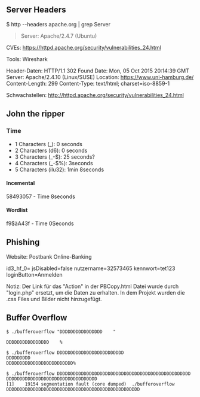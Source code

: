 ## Server Headers
$ http --headers apache.org | grep Server
> Server: Apache/2.4.7 (Ubuntu)

CVEs:
https://httpd.apache.org/security/vulnerabilities_24.html

Tools: Wireshark

Header-Daten:
HTTP/1.1 302 Found
Date: Mon, 05 Oct 2015 20:14:39 GMT
Server: Apache/2.4.10 (Linux/SUSE)
Location: https://www.uni-hamburg.de/
Content-Length: 299
Content-Type: text/html; charset=iso-8859-1

Schwachstellen:
http://httpd.apache.org/security/vulnerabilities_24.html

## John the ripper
### Time

- 1 Characters (_): 0 seconds
- 2 Characters (d6): 0 seconds
- 3 Characters (_-$): 25 seconds?
- 4 Characters (_-$%): 3seconds
- 5 Characters (ilu32): 1min 8seconds

#### Incemental

58493057 - Time 8seconds

#### Wordlist

f9$äA43f - Time 0Seconds

## Phishing
Website: Postbank Online-Banking

id3_hf_0=
jsDisabled=false
nutzername=32573465
kennwort=tet123
loginButton=Anmelden

Notiz: Der Link für das "Action" in der PBCopy.html Datei wurde durch "login.php" ersetzt, um die Daten zu erhalten. In dem Projekt wurden die .css Files und Bilder nicht hinzugefügt.


## Buffer Overflow

```
$ ./bufferoverflow "DDDDDDDDDDDDDDDD    "

DDDDDDDDDDDDDDDD    %
```

```
$ ./bufferoverflow DDDDDDDDDDDDDDDDDDDDDDDDD
DDDDDDDDD
DDDDDDDDDDDDDDDDDDDDDDDDD%
```

```
$ ./bufferoverflow DDDDDDDDDDDDDDDDDDDDDDDDDDDDDDDDDDDDDDDDDDDDDDDDDD
DDDDDDDDDDDDDDDDDDDDDDDDDDDDDDDDDD
[1]    19154 segmentation fault (core dumped)  ./bufferoverflow DDDDDDDDDDDDDDDDDDDDDDDDDDDDDDDDDDDDDDDDDDDDDDDDDD

```
